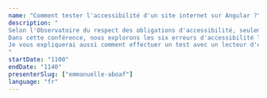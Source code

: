```yaml
---
name: "Comment tester l'accessibilité d'un site internet sur Angular ?"
description: "
Selon l'Observatoire du respect des obligations d'accessibilité, seulement moins de 5% des sites web sont accessibles pour les personnes handicapées.
Dans cette conférence, nous explorons les six erreurs d'accessibilité les plus courantes sur un site web. Afin de les corriger, je vous présenterai des conseils simples à mettre en pratique en HTML et un peu de CSS.
Je vous expliquerai aussi comment effectuer un test avec un lecteur d'écran et le clavier afin de vérifier si sa page web est accessible ainsi que comment mettre des tests automatisés.
"
startDate: "1100"
endDate: "1140"
presenterSlug: ["emmanuelle-aboaf"]
language: "fr"
---
```

